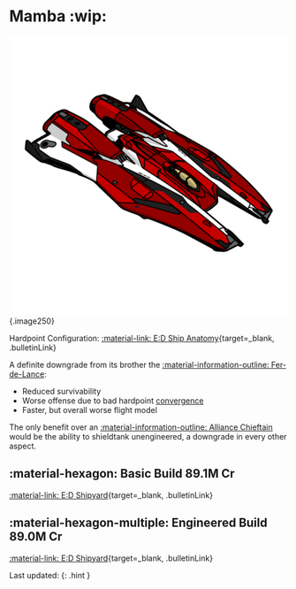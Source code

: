 # Mamba :wip:
![Ship Image](../assets/icons/mamba.svg){.image250}

Hardpoint Configuration: [:material-link: E:D Ship Anatomy](https://siriuscorp.cc/edsa/?s=mamba){target=_blank, .bulletinLink}

A definite downgrade from its brother the [:material-information-outline: Fer-de-Lance](./ferdelance.md): 

* Reduced survivability
* Worse offense due to bad hardpoint [convergence](../../misc/glossary.md#convergence)
* Faster, but overall worse flight model

The only benefit over an [:material-information-outline: Alliance Chieftain](./chieftain.md) would be the ability to shieldtank unengineered, a downgrade in every other aspect.

## :material-hexagon: Basic Build **89.1M Cr**

[:material-link: E:D Shipyard](https://edsy.org/#/L=HC00000H4C0SC0,HhR00HgB00FEE00FBG00Hdh00,DBw00DBw00DBw00DBw00DBw00Cjw00,9p300AAA00AOE00AcI00AsO00B8g00BLA00BZY00,,7T4007go007fE0012G0020m001-C00,PvE_0Combat_0_D_0Basic){target=_blank, .bulletinLink}
<!-- [:material-link: Coriolis](){target=_blank, .bulletinLink} -->

## :material-hexagon-multiple: Engineered Build **89.0M Cr**

[:material-link: E:D Shipyard](https://edsy.org/#/L=HC00000H4C0S80,HhRG0BM_W0HgBG0BM_W0FEEG09M_W0FBGG09J_W0HdhG0BI_W0,DBwG09L_W0DBwG09L_W0DBwG09L_W0DBwG05L_W0DBwG05L_W0DBwG05L_W0,9p3G05I_W0AAAG03I_W0AOEG05I_W0AcIG05J_W0AsO00B8gG03L_W0BLeG05G_W0BZY00,,7T4G09I_W07goG054_W07fEG054_W07tn0020m001-C00,PvE_0Combat_0_D_0Full_0Engi){target=_blank, .bulletinLink}
<!-- [:material-link: Coriolis](){target=_blank, .bulletinLink} -->

Last updated: 
{: .hint }